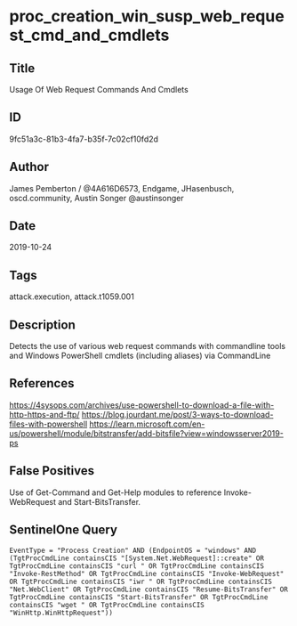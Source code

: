# proc_creation_win_susp_web_request_cmd_and_cmdlets

## Title
Usage Of Web Request Commands And Cmdlets

## ID
9fc51a3c-81b3-4fa7-b35f-7c02cf10fd2d

## Author
James Pemberton / @4A616D6573, Endgame, JHasenbusch, oscd.community, Austin Songer @austinsonger

## Date
2019-10-24

## Tags
attack.execution, attack.t1059.001

## Description
Detects the use of various web request commands with commandline tools and Windows PowerShell cmdlets (including aliases) via CommandLine

## References
https://4sysops.com/archives/use-powershell-to-download-a-file-with-http-https-and-ftp/
https://blog.jourdant.me/post/3-ways-to-download-files-with-powershell
https://learn.microsoft.com/en-us/powershell/module/bitstransfer/add-bitsfile?view=windowsserver2019-ps

## False Positives
Use of Get-Command and Get-Help modules to reference Invoke-WebRequest and Start-BitsTransfer.

## SentinelOne Query
```
EventType = "Process Creation" AND (EndpointOS = "windows" AND (TgtProcCmdLine containsCIS "[System.Net.WebRequest]::create" OR TgtProcCmdLine containsCIS "curl " OR TgtProcCmdLine containsCIS "Invoke-RestMethod" OR TgtProcCmdLine containsCIS "Invoke-WebRequest" OR TgtProcCmdLine containsCIS "iwr " OR TgtProcCmdLine containsCIS "Net.WebClient" OR TgtProcCmdLine containsCIS "Resume-BitsTransfer" OR TgtProcCmdLine containsCIS "Start-BitsTransfer" OR TgtProcCmdLine containsCIS "wget " OR TgtProcCmdLine containsCIS "WinHttp.WinHttpRequest"))

```